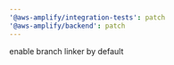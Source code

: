 ```yaml
---
'@aws-amplify/integration-tests': patch
'@aws-amplify/backend': patch
---
```


enable branch linker by default
